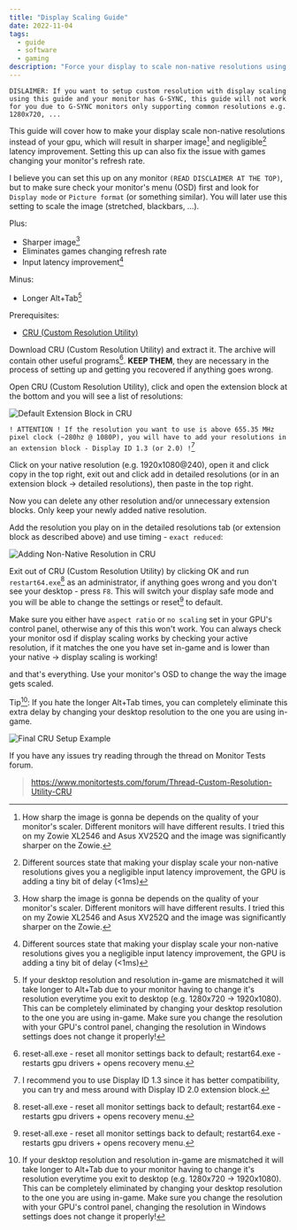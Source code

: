 ```yaml
---
title: "Display Scaling Guide"
date: 2022-11-04
tags: 
  - guide
  - software
  - gaming
description: "Force your display to scale non-native resolutions using CRU (Custom Resolution Utility)."
---
```

`DISLAIMER: If you want to setup custom resolution with display scaling using this guide and your monitor has G-SYNC, this guide will not work for you due to G-SYNC monitors only supporting common resolutions e.g. 1280x720, ...`

This guide will cover how to make your display scale non-native resolutions instead of your gpu, which will result in sharper image[^3] and negligible[^1] latency improvement. Setting this up can also fix the issue with games changing your monitor's refresh rate.

I believe you can set this up on any monitor `(READ DISCLAIMER AT THE TOP)`, but to make sure check your monitor's menu (OSD) first and look for `Display mode` or `Picture format` (or something similar). You will later use this setting to scale the image (stretched, blackbars, ...).

Plus:
- Sharper image[^3]
- Eliminates games changing refresh rate
- Input latency improvement[^1]

Minus:
- Longer Alt+Tab[^2]

Prerequisites:
- [CRU (Custom Resolution Utility)](https://www.monitortests.com/forum/Thread-Custom-Resolution-Utility-CRU)

Download CRU (Custom Resolution Utility) and extract it. The archive will contain other useful programs[^4]. **KEEP THEM**, they are necessary in the process of setting up and getting you recovered if anything goes wrong.

Open CRU (Custom Resolution Utility), click and open the extension block at the bottom and you will see a list of resolutions: 

![Default Extension Block in CRU](/img/CRU_2jXjoOW4pJ.png)

`! ATTENTION ! If the resolution you want to use is above 655.35 MHz pixel clock (~280hz @ 1080P), you will have to add your resolutions in an extension block - Display ID 1.3 (or 2.0) !`[^5]

Click on your native resolution (e.g. 1920x1080@240), open it and click copy in the top right, exit out and click add in detailed resolutions (or in an extension block -> detailed resolutions), then paste in the top right.

Now you can delete any other resolution and/or unnecessary extension blocks. Only keep your newly added native resolution.

Add the resolution you play on in the detailed resolutions tab (or extension block as described above) and use timing - `exact reduced`:

![Adding Non-Native Resolution in CRU](/img/CRU_xkrhtsmLgl.png)

Exit out of CRU (Custom Resolution Utility) by clicking OK and run `restart64.exe`[^4] as an administrator, if anything goes wrong and you don't see your desktop - press `F8`. This will switch your display safe mode and you will be able to change the settings or reset[^4] to default.

Make sure you either have `aspect ratio` or `no scaling` set in your GPU's control panel, otherwise any of this this won't work. You can always check your monitor osd if display scaling works by checking your active resolution, if it matches the one you have set in-game and is lower than your native -> display scaling is working!

and that's everything. Use your monitor's OSD to change the way the image gets scaled.

Tip[^2]: If you hate the longer Alt+Tab times, you can completely eliminate this extra delay by changing your desktop resolution to the one you are using in-game.

![Final CRU Setup Example](/img/CRU_example.png)

If you have any issues try reading through the thread on Monitor Tests forum.

> https://www.monitortests.com/forum/Thread-Custom-Resolution-Utility-CRU

[^1]: Different sources state that making your display scale your non-native resolutions gives you a negligible input latency improvement, the GPU is adding a tiny bit of delay (<1ms)

[^2]: If your desktop resolution and resolution in-game are mismatched it will take longer to Alt+Tab due to your monitor having to change it's resolution everytime you exit to desktop (e.g. 1280x720 -> 1920x1080). This can be completely eliminated by changing your desktop resolution to the one you are using in-game. Make sure you change the resolution with your GPU's control panel, changing the resolution in Windows settings does not change it properly!

[^3]: How sharp the image is gonna be depends on the quality of your monitor's scaler. Different monitors will have different results. I tried this on my Zowie XL2546 and Asus XV252Q and the image was significantly sharper on the Zowie.

[^4]: reset-all.exe - reset all monitor settings back to default; restart64.exe - restarts gpu drivers + opens recovery menu.

[^5]: I recommend you to use Display ID 1.3 since it has better compatibility, you can try and mess around with Display ID 2.0 extension block.